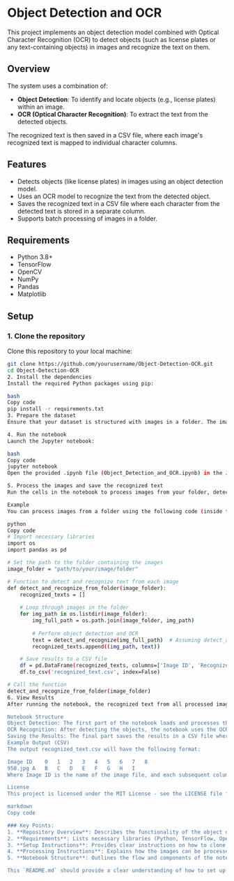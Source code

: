 # Object Detection and OCR

This project implements an object detection model combined with Optical Character Recognition (OCR) to detect objects (such as license plates or any text-containing objects) in images and recognize the text on them.

## Overview

The system uses a combination of:
- **Object Detection**: To identify and locate objects (e.g., license plates) within an image.
- **OCR (Optical Character Recognition)**: To extract the text from the detected objects.

The recognized text is then saved in a CSV file, where each image's recognized text is mapped to individual character columns.

## Features
- Detects objects (like license plates) in images using an object detection model.
- Uses an OCR model to recognize the text from the detected object.
- Saves the recognized text in a CSV file where each character from the detected text is stored in a separate column.
- Supports batch processing of images in a folder.

## Requirements
- Python 3.8+
- TensorFlow
- OpenCV
- NumPy
- Pandas
- Matplotlib

## Setup

### 1. Clone the repository
Clone this repository to your local machine:
```bash
git clone https://github.com/yourusername/Object-Detection-OCR.git
cd Object-Detection-OCR
2. Install the dependencies
Install the required Python packages using pip:

bash
Copy code
pip install -r requirements.txt
3. Prepare the dataset
Ensure that your dataset is structured with images in a folder. The images should be in a format supported by OpenCV and Pillow (e.g., .jpg, .png).

4. Run the notebook
Launch the Jupyter notebook:

bash
Copy code
jupyter notebook
Open the provided .ipynb file (Object_Detection_and_OCR.ipynb) in the Jupyter interface.

5. Process the images and save the recognized text
Run the cells in the notebook to process images from your folder, detect objects, recognize the text, and save the output in a CSV file.

Example
You can process images from a folder using the following code (inside the notebook):

python
Copy code
# Import necessary libraries
import os
import pandas as pd

# Set the path to the folder containing the images
image_folder = "path/to/your/image/folder"

# Function to detect and recognize text from each image
def detect_and_recognize_from_folder(image_folder):
    recognized_texts = []
    
    # Loop through images in the folder
    for img_path in os.listdir(image_folder):
        img_full_path = os.path.join(image_folder, img_path)
        
        # Perform object detection and OCR
        text = detect_and_recognize(img_full_path)  # Assuming detect_and_recognize is your function
        recognized_texts.append((img_path, text))

    # Save results to a CSV file
    df = pd.DataFrame(recognized_texts, columns=['Image ID', 'Recognized Text'])
    df.to_csv('recognized_text.csv', index=False)

# Call the function
detect_and_recognize_from_folder(image_folder)
6. View Results
After running the notebook, the recognized text from all processed images will be saved in a recognized_text.csv file in the repository's directory.

Notebook Structure
Object Detection: The first part of the notebook loads and processes the input images, applying the object detection model to locate text-containing objects.
OCR Recognition: After detecting the objects, the notebook uses the OCR model to recognize text from the bounding boxes.
Saving the Results: The final part saves the results in a CSV file where each character from the recognized text is stored in individual columns.
Example Output (CSV)
The output recognized_text.csv will have the following format:

Image ID	0	1	2	3	4	5	6	7	8
950.jpg	A	B	C	D	E	F	G	H	I
Where Image ID is the name of the image file, and each subsequent column corresponds to a character in the recognized text from the image.

License
This project is licensed under the MIT License - see the LICENSE file for details.

markdown
Copy code

### Key Points:
1. **Repository Overview**: Describes the functionality of the object detection and OCR process.
2. **Requirements**: Lists necessary libraries (Python, TensorFlow, OpenCV, etc.).
3. **Setup Instructions**: Provides clear instructions on how to clone the repo, install dependencies, and run the Jupyter notebook.
4. **Processing Instructions**: Explains how the images can be processed and saved in a CSV file.
5. **Notebook Structure**: Outlines the flow and components of the notebook, which combines object detection and OCR.

This `README.md` should provide a clear understanding of how to set up and use your project.
